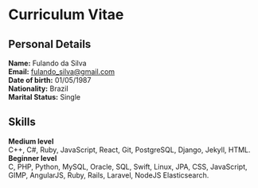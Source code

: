 # Curriculum Vitae

## Personal Details  
**Name:** Fulando da Silva  
**Email:** fulando_silva@gmail.com  
**Date of birth:** 01/05/1987  
**Nationality:** Brazil  
**Marital Status:** Single  

## Skills  
**Medium level**  
C++, C#, Ruby, JavaScript, React, Git, PostgreSQL, Django, Jekyll, HTML.
**Beginner level**  
C, PHP, Python, MySQL, Oracle, SQL, Swift, Linux, JPA, CSS, JavaScript, GIMP, AngularJS, Ruby, Rails, Laravel, NodeJS Elasticsearch.